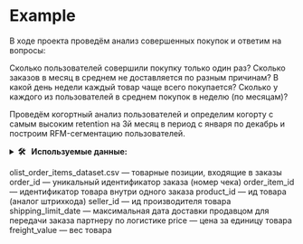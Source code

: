 # Example

В ходе проекта проведём анализ совершенных покупок и ответим на вопросы:

Сколько пользователей совершили покупку только один раз?
Сколько заказов в месяц в среднем не доставляется по разным причинам?
В какой день недели каждый товар чаще всего покупается?
Сколько у каждого из пользователей в среднем покупок в неделю (по месяцам)?

Проведём когортный анализ пользователей и определим когорту с самым высоким retention на 3й месяц в период с января по декабрь и построим RFM-сегментацию пользователей.

<details>
  <summary><b> 🛠 &nbsp;&nbsp;Используемые данные:&nbsp;</b></summary>
  <br/> 
<div>
<details>
  <summary><b> 🛠 &nbsp;&nbsp;olist_customers_datase.csv — таблица с уникальными идентификаторами пользователей&nbsp;</b></summary>
  
* customer_id — позаказный идентификатор пользователя

* customer_unique_id —  уникальный идентификатор пользователя  (аналог номера паспорта)

*  customer_zip_code_prefix —  почтовый индекс пользователя

*  customer_city —  город доставки пользователя

*  customer_state —  штат доставки пользователя


</details>

<div>
<details>
  <summary><b> 🛠 &nbsp;&nbsp;olist_orders_dataset.csv —  таблица заказов&nbsp;</b></summary>

*  order_id —  уникальный идентификатор заказа (номер чека)
*  customer_id —  позаказный идентификатор пользователя
*  order_status —  статус заказа
*  order_purchase_timestamp —  время создания заказа
*  order_approved_at —  время подтверждения оплаты заказа
*  order_delivered_carrier_date —  время передачи заказа в логистическую службу
*  order_delivered_customer_date —  время доставки заказа
*  order_estimated_delivery_date —  обещанная дата доставки
</div>
</details>

olist_order_items_dataset.csv —  товарные позиции, входящие в заказы
order_id —  уникальный идентификатор заказа (номер чека)
order_item_id —  идентификатор товара внутри одного заказа
product_id —  ид товара (аналог штрихкода)
seller_id — ид производителя товара
shipping_limit_date —  максимальная дата доставки продавцом для передачи заказа партнеру по логистике
price —  цена за единицу товара
freight_value —  вес товара

</div>
</details>
